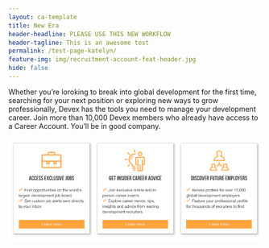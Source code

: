 ```yaml
---
layout: ca-template
title: New Era
header-headline: PLEASE USE THIS NEW WORKFLOW
header-tagline: This is an awesome test
permalink: /test-page-katelyn/
feature-img: img/recruitment-account-feat-header.jpg
hide: false
---
```



Whether you’re loroking to break into global development for the first time, searching for your next position or exploring new ways to grow professionally, Devex has the tools you need to manage your development career. Join more than 10,000 Devex members who already have access to a Career Account. You’ll be in good company.

![](/uploads/versions/career-account-features-list---x----979-401x---.png)